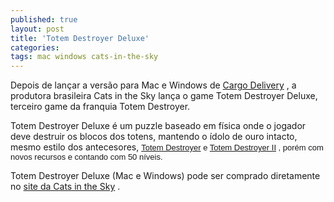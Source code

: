 ```yaml
---
published: true
layout: post
title: 'Totem Destroyer Deluxe'
categories: 
tags: mac windows cats-in-the-sky
---
```

Depois de lan&#231;ar a vers&#227;o para Mac e Windows de <a href="http://jogosdaqui.blog.uol.com.br/arch2010-12-05_2010-12-11.html#2010_12-06_18_52_16-154784552-0" target="_self">Cargo Delivery</a>
,  a produtora brasileira Cats in the Sky lan&#231;a o game Totem Destroyer Deluxe, terceiro game da franquia Totem Destroyer.

Totem Destroyer Deluxe &#233; um puzzle baseado em f&#237;sica onde o jogador deve destruir os blocos dos totens, mantendo o &#237;dolo de ouro intacto, mesmo estilo dos antecesores, <span style="font-family: verdana, Helvetica, sans-serif; font-size: 13px;"><a href="http://www.catsinthesky.com/games/totem-destroyer" target="_blank">Totem Destroyer</a>
 e <a href="http://www.catsinthesky.com/games/totem-destroyer-2" target="_blank">Totem Destroyer II</a>
, por&#233;m com novos recursos e contando com 50 n&#237;veis.</span>
 
Totem Destroyer Deluxe (Mac e Windows) pode ser comprado diretamente no <a href="http://www.catsinthesky.com/store/" target="_blank">site da Cats in the Sky</a>
.
<div><span style="font-family: verdana, Helvetica, sans-serif; font-size: 13px;"><br /></span>
